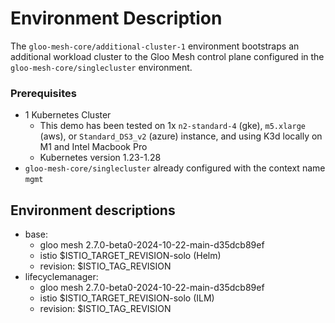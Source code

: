 # Environment Description
The `gloo-mesh-core/additional-cluster-1` environment bootstraps an additional workload cluster to the Gloo Mesh control plane configured in the `gloo-mesh-core/singlecluster` environment.

### Prerequisites
- 1 Kubernetes Cluster
    - This demo has been tested on 1x `n2-standard-4` (gke), `m5.xlarge` (aws), or `Standard_DS3_v2` (azure) instance, and using K3d locally on M1 and Intel Macbook Pro
    - Kubernetes version 1.23-1.28
- `gloo-mesh-core/singlecluster` already configured with the context name `mgmt`

## Environment descriptions
- base:
    - gloo mesh 2.7.0-beta0-2024-10-22-main-d35dcb89ef
    - istio $ISTIO_TARGET_REVISION-solo (Helm)
    - revision: $ISTIO_TAG_REVISION
- lifecyclemanager:
    - gloo mesh 2.7.0-beta0-2024-10-22-main-d35dcb89ef
    - istio $ISTIO_TARGET_REVISION-solo (ILM)
    - revision: $ISTIO_TAG_REVISION